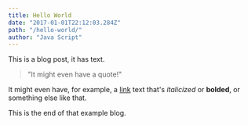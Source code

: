 ```yaml
---
title: Hello World
date: "2017-01-01T22:12:03.284Z"
path: "/hello-world/"
author: "Java Script"
---
```


This is a blog post, it has text.

> "It might even have a quote!"

It might even have, for example, a [link](http://google.com) text that's
_italicized_ or **bolded**, or something else like that.

This is the end of that example blog.

